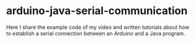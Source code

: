 # arduino-java-serial-communication
Here I share the example code of my video and written tutorials about how to establish a serial connection between an Arduino and a Java program.
